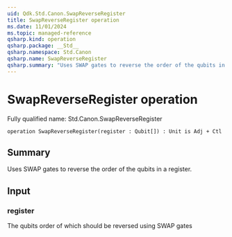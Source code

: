 ```yaml
---
uid: Qdk.Std.Canon.SwapReverseRegister
title: SwapReverseRegister operation
ms.date: 11/01/2024
ms.topic: managed-reference
qsharp.kind: operation
qsharp.package: __Std__
qsharp.namespace: Std.Canon
qsharp.name: SwapReverseRegister
qsharp.summary: "Uses SWAP gates to reverse the order of the qubits in a register."
---
```


# SwapReverseRegister operation

Fully qualified name: Std.Canon.SwapReverseRegister

```qsharp
operation SwapReverseRegister(register : Qubit[]) : Unit is Adj + Ctl
```

## Summary
Uses SWAP gates to reverse the order of the qubits in a register.

## Input
### register
The qubits order of which should be reversed using SWAP gates
